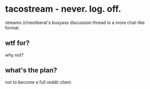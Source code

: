 # tacostream - never. log. off.

streams /r/neoliberal's busyass discussion thread in a more chat-like format.

## wtf for?

why not? 

## what's the plan?

not to become a full reddit client. 